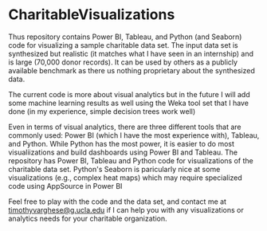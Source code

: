 # CharitableVisualizations

Thus repository contains Power BI, Tableau, and Python (and Seaborn) code for visualizing a sample charitable data set.
The input data set is synthesized but realistic (it matches what I have seen in an internship)
and is large (70,000 donor records). It can be used by others as a publicly available benchmark as there
us nothing proprietary about the synthesized data.

The current code is more about visual analytics but in the future I will add some machine learning
results as well using the Weka tool set that I have done (in my experience, simple decision trees
work well)

Even in terms of visual analytics, there are three different tools that are commonly used: Power BI (which
I have the most experience with), Tableau, and Python.  While Python has the most power, it is easier to do
most visualiizations and build dashboards using Power BI and Tableau.  The repository has Power BI, Tableau 
and Python code for visualizations of the charitable data set.  Python's Seaborn is paricularly nice at
some visualizations (e.g., complex heat maps) which may require specialized code using AppSource in Power BI

Feel free to play with the code and the data set, and contact me at timothyvarghese@g.ucla.edu if I can help
you with any visualizations or analytics needs for your charitable organization.
